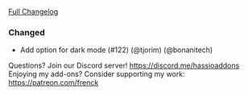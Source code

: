[Full Changelog][changelog]

### Changed

- Add option for dark mode (#122) (@tjorim) (@bonanitech)

[changelog]: https://github.com/hassio-addons/addon-node-red/compare/v1.2.6...v1.3.0

Questions? Join our Discord server! https://discord.me/hassioaddons
Enjoying my add-ons? Consider supporting my work: https://patreon.com/frenck
